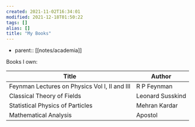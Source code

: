 ```yaml
---
created: 2021-11-02T16:34:01
modified: 2021-12-18T01:50:22
tags: []
alias: []
title: "My Books"
---
```


- parent:: [[notes/academia]]

Books I own:

| Title                                         | Author           |
| --------------------------------------------- | ---------------- |
| Feynman Lectures on Physics Vol I, II and III | R P Feynman      |
| Classical Theory of Fields                    | Leonard Susskind |
| Statistical Physics of Particles              | Mehran Kardar    |
| Mathematical Analysis                         | Apostol                 |
